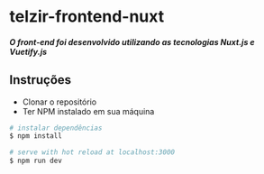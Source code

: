 # telzir-frontend-nuxt

##### O front-end foi desenvolvido utilizando as tecnologias Nuxt.js e Vuetify.js

## Instruções

- Clonar o repositório
- Ter NPM instalado em sua máquina

```bash
# instalar dependências
$ npm install

# serve with hot reload at localhost:3000
$ npm run dev
```
